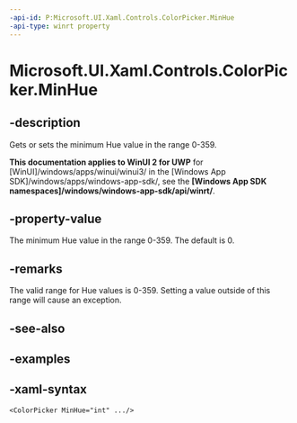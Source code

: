 ```yaml
---
-api-id: P:Microsoft.UI.Xaml.Controls.ColorPicker.MinHue
-api-type: winrt property
---
```

<!-- Property syntax.
public int MinHue { get;  set; }
-->

# Microsoft.UI.Xaml.Controls.ColorPicker.MinHue


## -description

Gets or sets the minimum Hue value in the range 0-359.


**This documentation applies to WinUI 2 for UWP** for [WinUI]/windows/apps/winui/winui3/ in the [Windows App SDK]/windows/apps/windows-app-sdk/, see the **[Windows App SDK namespaces]/windows/windows-app-sdk/api/winrt/**.

## -property-value

The minimum Hue value in the range 0-359. The default is 0.


## -remarks

The valid range for Hue values is 0-359. Setting a value outside of this range will cause an exception.


## -see-also


## -examples


## -xaml-syntax

```xaml
<ColorPicker MinHue="int" .../>
```


